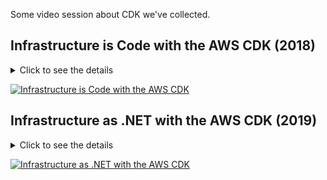 Some video session about CDK we've collected.

## Infrastructure is Code with the AWS CDK (2018)

<details>
<summary>Click to see the details</summary>
Customers using DevOps practices like to take advantage of the benefits provided by managing
Infrastructure as Code through configuration files. Configuration files used to manage
infrastructure are traditionally implemented as YAML or JSON text files, and are missing most
of the advantages of modern programming languages. Wouldn't it be better to use the expressive
power of your favorite programming language to define your cloud infrastructure? The AWS Cloud
Development Kit (AWS CDK) is a multi-language, open-source framework from AWS that enables
developers to harness the full power of modern programming languages to define reusable cloud
components and provision applications built from those components using AWS CloudFormation.
In this tech talk, we'll quickly cover the basic concepts of the CDK, then we'll spend the
majority of our time live coding an application with the CDK. We'll show you how to use the CDK
to quickly assemble your AWS infrastructure using the new Python CDK. We'll also explore the AWS
Construct Library and show you how easy it makes it to configure your cloud resources, manage
permissions, connect event sources and even build and publish your own constructs.

Learning Objectives:
 - Learn about AWS CDK TypeScript and Python and core concepts of the CDK framework
 - Learn how to build reusable components
 - Learn how to engage with the open source community and start contributing to CDK code

**Presenters**: Jason Fulghum & Elad Ben-Israel
</details>

[![Infrastructure is Code with the AWS CDK](http://img.youtube.com/vi/ZWCvNFUN-sU/0.jpg)](https://www.youtube.com/watch?v=ZWCvNFUN-sU)


## Infrastructure as .NET with the AWS CDK (2019)

<details>
<summary>Click to see the details</summary>
In this session, we quickly cover the basic concepts of AWS CDK, then we live code an application with it in .NET. See
how easy it is to configure your cloud resources, manage permissions, connect event sources for our serverless app, and
even build and publish your own constructs.

**Presenters**: Nicki Stone & Steve Roberts
</details>

[![Infrastructure as .NET with the AWS CDK](http://img.youtube.com/vi/cxaFQMWMs7g/0.jpg)](http://www.youtube.com/watch?v=cxaFQMWMs7g)

